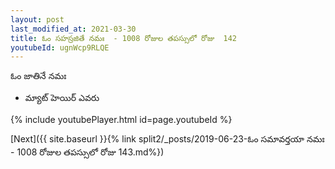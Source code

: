 ```yaml
---
layout: post
last_modified_at: 2021-03-30
title: ఓం సహస్రజితే నమః  - 1008 రోజుల తపస్సులో రోజు  142
youtubeId: ugnWcp9RLQE
---
```

 
 
 ఓం జాతినే నమః  
 
 -  మ్యాట్ హెయిర్ ఎవరు 
 
  
 
  
 
 
 
 
 
 


{% include youtubePlayer.html id=page.youtubeId %}
 
[Next]({{ site.baseurl }}{% link  split2/_posts/2019-06-23-ఓం సమావర్తయా నమః  - 1008 రోజుల తపస్సులో రోజు  143.md%})
 
